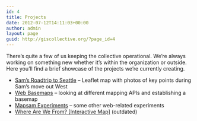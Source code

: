 ```yaml
---
id: 4
title: Projects
date: 2012-07-12T14:11:03+00:00
author: admin
layout: page
guid: http://giscollective.org/?page_id=4
---
```

There&#8217;s quite a few of us keeping the collective operational. We&#8217;re always working on something new whether it&#8217;s within the organization or outside. Here you&#8217;ll find a brief showcase of the projects we&#8217;re currently creating.

  * [Sam&#8217;s Roadtrip to Seattle](http://mapsam.com/maps/roadtrip) &#8211; Leaflet map with photos of key points during Sam&#8217;s move out West
  * [Web Basemaps](http://www.mapsam.com/mugs/apis/) &#8211; looking at different mapping APIs and establishing a basemap
  * [Mapsam Experiments](http://mapsam.com/mugs/index.php) &#8211; some other web-related experiments
  * [Where Are We From? [Interactive Map]](http://giscollective.org/where-are-we-from-an-interactive-map/) (outdated)